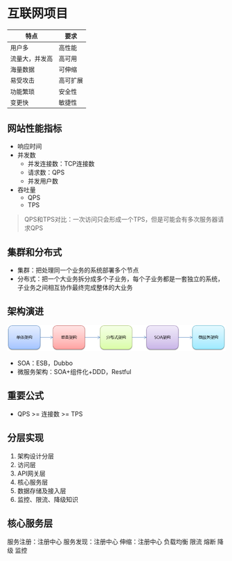 # 互联网项目

| 特点 | 要求 |
| --- | --- |
| 用户多 | 高性能 |
| 流量大，并发高| 高可用 |
| 海量数据| 可伸缩 |
| 易受攻击| 高可扩展 |
| 功能繁琐| 安全性 |
| 变更快| 敏捷性 |

## 网站性能指标

- 响应时间
- 并发数
  - 并发连接数：TCP连接数
  - 请求数：QPS
  - 并发用户数
- 吞吐量
  - QPS
  - TPS

> QPS和TPS对比：一次访问只会形成一个TPS，但是可能会有多次服务器请求QPS

## 集群和分布式

- 集群：把处理同一个业务的系统部署多个节点
- 分布式：把一个大业务拆分成多个子业务，每个子业务都是一套独立的系统，子业务之间相互协作最终完成整体的大业务

## 架构演进

![web后端服务架构](web后端服务架构.png)

- SOA：ESB，Dubbo
- 微服务架构：SOA+组件化+DDD，Restful

## 重要公式

- QPS >= 连接数 >= TPS

## 分层实现

1. 架构设计分层
2. 访问层
3. API网关层
4. 核心服务层
5. 数据存储及接入层
6. 监控、限流、降级知识

## 核心服务层

服务注册：注册中心
服务发现：注册中心
伸缩：注册中心
负载均衡
限流
熔断
降级
监控
